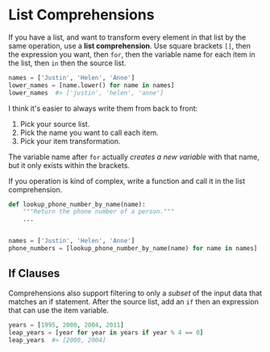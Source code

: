# List Comprehensions

If you have a list, and want to transform every element in that list by the same operation, use a **list comprehension**.
Use square brackets `[]`, then the expression you want, then `for`, then the variable name for each item in the list, then `in` then the source list.

```py
names = ['Justin', 'Helen', 'Anne']
lower_names = [name.lower() for name in names]
lower_names  #> ['justin', 'helen', 'anne']
```

I think it's easier to always write them from back to front:

1. Pick your source list.
1. Pick the name you want to call each item.
1. Pick your item transformation.

The variable name after `for` actually _creates a new variable_ with that name, but it only exists within the brackets.

If you operation is kind of complex, write a function and call it in the list comprehension.

```py
def lookup_phone_number_by_name(name):
    """Return the phone number of a person."""
    ...


names = ['Justin', 'Helen', 'Anne']
phone_numbers = [lookup_phone_number_by_name(name) for name in names]
```

## If Clauses

Comprehensions also support filtering to only a _subset_ of the input data that matches an if statement.
After the source list, add an `if` then an expression that can use the item variable.

```py
years = [1995, 2000, 2004, 2011]
leap_years = [year for year in years if year % 4 == 0]
leap_years  #> [2000, 2004]
```
